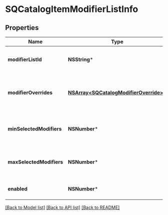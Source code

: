 # SQCatalogItemModifierListInfo

## Properties
Name | Type | Description | Notes
------------ | ------------- | ------------- | -------------
**modifierListId** | **NSString*** | The ID of the &#x60;CatalogModifierList&#x60; controlled by this &#x60;CatalogModifierListInfo&#x60;. | 
**modifierOverrides** | [**NSArray&lt;SQCatalogModifierOverride&gt;***](SQCatalogModifierOverride.md) | A set of &#x60;CatalogModifierOverride&#x60; objects that override whether a given &#x60;CatalogModifier&#x60; is enabled by default. | [optional] 
**minSelectedModifiers** | **NSNumber*** | If 0 or larger, the smallest number of &#x60;CatalogModifier&#x60;s that must be selected from this &#x60;CatalogModifierList&#x60;. | [optional] 
**maxSelectedModifiers** | **NSNumber*** | If 0 or larger, the largest number of &#x60;CatalogModifier&#x60;s that can be selected from this &#x60;CatalogModifierList&#x60;. | [optional] 
**enabled** | **NSNumber*** | If &#x60;true&#x60;, enable this &#x60;CatalogModifierList&#x60;. The default value is &#x60;true&#x60;. | [optional] 

[[Back to Model list]](../README.md#documentation-for-models) [[Back to API list]](../README.md#documentation-for-api-endpoints) [[Back to README]](../README.md)


